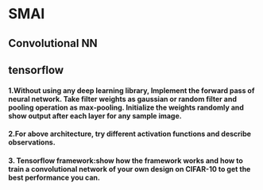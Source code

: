 # SMAI
## Convolutional NN
## tensorflow
#### 1.Without using any deep learning library, Implement the forward pass of neural network. Take filter weights as gaussian or random filter and pooling operation as max-pooling. Initialize the weights randomly and show output after each layer for any sample image.
#### 2.For above architecture, try different activation functions and describe observations.
#### 3. Tensorflow framework:show how the framework works and how to train a convolutional network of your own design on CIFAR-10 to get the best performance you can.
